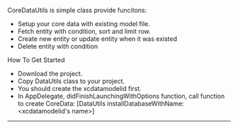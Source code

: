CoreDataUtils is simple class provide funcitons:

- Setup your core data with existing model file.
- Fetch entity with condition, sort and limit row.
- Create new entity or update entity when it was existed
- Delete entity with condition

How To Get Started

- Download the project.
- Copy DataUtils class to your project.
- You should create the xcdatamodelid first.
- In AppDelegate, didFinishLaunchingWithOptions function, call function to create CoreData: [DataUtils installDatabaseWithName:<xcdatamodelid's name>]

-----------------------------------------
